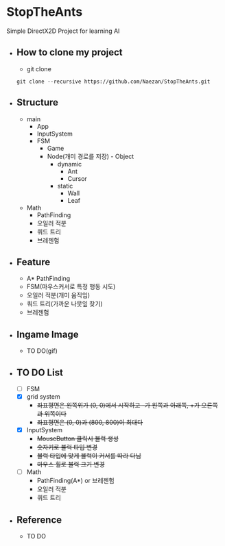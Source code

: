 # StopTheAnts
Simple DirectX2D Project for learning AI

- How to clone my project
  - 
    - git clone
  ```shell
  git clone --recursive https://github.com/Naezan/StopTheAnts.git
  ```

- Structure
  - 
    - main
	    - App
        - InputSystem
        - FSM
		    - Game
          - Node(개미 경로를 저장)
			    - Object
            - dynamic
              - Ant
              - Cursor
            - static
              - Wall
              - Leaf
    - Math
      - PathFinding
      - 오일러 적분
      - 쿼드 트리
      - 브레젠험

- Feature
  - 
    - A* PathFinding
    - FSM(마우스커서로 특정 행동 시도)
    - 오일러 적분(개미 움직임)
    - 쿼드 트리(가까운 나뭇잎 찾기)
    - 브레젠험

- Ingame Image
  - 
    - TO DO(gif)

- TO DO List
  - 
    - [ ] FSM
    - [x] grid system
      * ~~좌표평면은 왼쪽위가 (0, 0)에서 시작하고 -가 왼쪽과 아래쪽, +가 오른쪽과 위쪽이다~~
      * ~~좌표평면은 (0, 0)과 (800, 800)이 최대다~~
    - [x] InputSystem
      * ~~MouseButton 클릭시 블럭 생성~~
      * ~~숫자키로 블럭 타입 변경~~
      * ~~블럭 타입에 맞게 블럭이 커서를 따라 다님~~
      * ~~마우스 휠로 블럭 크기 변경~~
    - [ ] Math
      * PathFinding(A*) or 브레젠험
      * 오일러 적분
      * 쿼드 트리

- Reference
  - 
    * TO DO